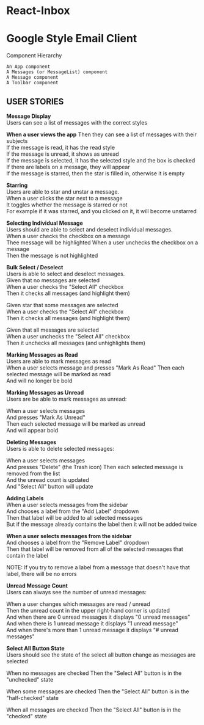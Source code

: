 # React-Inbox
<h1>Google Style Email Client</h1>

Component Hierarchy

    An App component
    A Messages (or MessageList) component
    A Message component
    A Toolbar component

<h2>USER STORIES</h2>

<b>Message Display</b><br>
Users can see a list of messages with the correct styles

<b>When a user views the app</b>
Then they can see a list of messages with their subjects<br>
If the message is read, it has the read style<br>
If the message is unread, it shows as unread<br>
If the message is selected, it has the selected style and the box is checked<br>
If there are labels on a message, they will appear<br>
If the message is starred, then the star is filled in, otherwise it is empty<br>

<b>Starring</b><br>
Users are able to star and unstar a message.<br>
When a user clicks the star next to a message<br>
It toggles whether the message is starred or not<br>
For example if it was starred, and you clicked on it, it will become unstarred


<b>Selecting Individual Message</b><br>
Users should are able to select and deselect individual messages.<br>
When a user checks the checkbox on a message<br>
Thee message will be highlighted
When a user unchecks the checkbox on a message<br>
Then the message is not highlighted


<b>Bulk Select / Deselect</b><br>
Users is able to select and deselect messages.<br>
Given that no messages are selected<br>
When a user checks the "Select All" checkbox<br>
Then it checks all messages (and highlight them)

Given star that some messages are selected<br>
When a user checks the "Select All" checkbox<br>
Then it checks all messages (and highlight them)

Given that all messages are selected<br>
When a user unchecks the "Select All" checkbox<br>
Then it unchecks all messages (and unhighlights them)

<b>Marking Messages as Read</b><br>
Users are able to mark messages as read<br>
When a user selects message and presses "Mark As Read" 
Then each selected message will be marked as read<br>
And will no longer be bold

<b>Marking Messages as Unread</b><br>
Users are be able to mark messages as unread:

When a user selects messages<br>
And presses "Mark As Unread"<br>
Then each selected message will be marked as unread<br>
And will appear bold

<b>Deleting Messages</b><br>
Users is able to delete selected messages:

When a user selects messages<br>
And presses "Delete" (the Trash icon) 
Then each selected message is removed from the list<br>
And the unread count is updated<br>
And "Select All" button will update

<b>Adding Labels</b><br>
When a user selects messages from the sidebar<br>
And chooses a label from the "Add Label" dropdown<br>
Then that label will be added to all selected messages<br>
But if the message already contains the label then it will not be added twice

<b>When a user selects messages from the sidebar</b><br>
And chooses a label from the "Remove Label" dropdown<br>
Then that label will be removed from all of the selected messages that contain the label

NOTE: If you try to remove a label from a message that doesn't have that label, there will be no errors

<b>Unread Message Count</b><br>
Users can always see the number of unread messages: 

When a user changes which messages are read / unread<br>
Then the unread count in the upper right-hand corner is updated<br>
And when there are 0 unread messages it displays "0 unread messages"<br>
And when there is 1 unread message it displays "1 unread message"<br>
And when there's more than 1 unread message it displays "# unread messages"<br>

<b>Select All Button State</b><br> 
Users should see the state of the select all button change as messages are selected

When no messages are checked 
Then the "Select All" button is in the "unchecked" state

When some messages are checked 
Then the "Select All" button is in the "half-checked" state

When all messages are checked 
Then the "Select All" button is in the "checked" state


